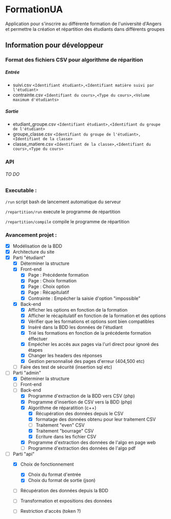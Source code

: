 # FormationUA
Application pour s'inscrire au différente formation de l'université d'Angers
et permettre la création et répartition des étudiants dans différents groupes

## Information pour développeur 
### Format des fichiers CSV pour algorithme de réparition
##### Entrée
 - suivi.csv
`<Identifiant étudiant>,<Identifiant matière suivi par l'étudiant>`
 - contrainte.csv
`<Identifiant du cours>,<Type du cours>,<Volume maximum d'étudiants>`
##### Sortie
 - etudiant_groupe.csv
`<Identifiant étudiant>,<Identifiant du groupe de l'étudiant>`
 - groupe_classe.csv
`<Identifiant du groupe de l'étudiant>,<Identifiant de la classe>`
 - classe_matiere.csv
`<Identifiant de la classe>,<Identifiant du cours>,<Type du cours>`

### API
###### TO DO

### Executable :
`/run`
script bash de lancement automatique du serveur

`/repartition/run`
execute le programme de répartition 

`/repartition/compile`
compile le programme de répartition 

### Avancement projet :

- [x] Modélisation de la BDD
- [x] Architecture du site
- [x] Parti "étudiant"
	- [x] Déterminer la structure
	- [x] Front-end
		- [x] Page : Précédente formation
		- [x] Page : Choix formation
		- [x] Page : Choix option
		- [x] Page : Récapitulatif
		- [x] Contrainte : Empécher la saisie d'option "impossible"
	- [x] Back-end
		- [x] Afficher les options en fonction de la formation
		- [x] Afficher le récapitulatif en fonction de la formation et des options
		- [x] Vérifier que les formations et options sont bien compatibles
		- [x] Inséré dans la BDD les données de l'étudiant
		- [x] Trié les formations en fonction de la précédente formation éffectuer
		- [x] Empécher les accès aux pages via l'url direct pour ignoré des étapes
		- [x] Changer les headers des réponses
		- [x] Gestion personnalisé des pages d'erreur (404,500 etc)
	- [ ] Faire des test de sécurité (insertion sql etc)
- [ ] Parti "admin"
	- [x] Déterminer la structure
	- [ ] Front-end
	- [ ] Back-end
		- [x] Programme d'extraction de la BDD vers CSV (php)
		- [x] Programme d'insertion de CSV vers la BDD (php)
		- [x] Algorithme de réparatition (c++)
			- [x] Récupération des données depuis le CSV
			- [x] formatage des données obtenu pour leur traitement CSV
			- [ ] Traitement "even" CSV
			- [x] Traitement "bourrage" CSV
			- [x] Ecriture dans les fichier CSV
		- [x] Programme d'extraction des données de l'algo en page web
		- [ ] Programme d'extraction des données de l'algo pdf
- [ ] Parti "api"
	- [x] Choix de fonctionnement
		- [x] Choix du format d'entrée
		- [x] Choix du format de sortie (json)
	- [ ] Récupération des données depuis la BDD
	- [ ] Transformation et expositions des données
	- [ ] Restriction d'accès (token ?)

